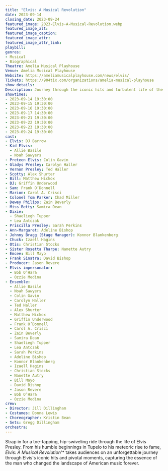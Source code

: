 ```yaml
---
title: "Elvis: A Musical Revolution"
date: 2023-09-14
closing_date: 2023-09-24
featured_image: 2023-Elvis-A-Musical-Revolution.webp
featured_image_alt: 
featured_image_caption: 
featured_image_attr: 
featured_image_attr_link: 
playbill:
genres: 
- Musical
- Biographical
Theatre: Amelia Musical Playhouse
Venue: Amelia Musical Playhouse
Website: https://ameliamusicalplayhouse.com/news/elvis/
Tickets: https://904tix.com/organizations/amelia-musical-playhouse
show_details: 
Description: Journey through the iconic hits and turbulent life of the King of Rock 'n' Roll.
showtimes:
- 2023-09-14 19:30:00
- 2023-09-15 19:30:00
- 2023-09-16 19:30:00
- 2023-09-17 14:30:00
- 2023-09-21 19:30:00
- 2023-09-22 19:30:00
- 2023-09-23 19:30:00
- 2023-09-24 19:30:00
cast:
- Elvis: DJ Barrow
- Kid Elvis:
  - Allie Basile
  - Noah Sawyers
- Preteen Elvis: Colin Gavin
- Gladys Presley: Carolyn Haller
- Vernon Presley: Ted Haller
- Scotty: Alex Shurter
- Bill: Matthew Hickox
- DJ: Griffin Underwood
- Sam: Frank O’Donnell
- Marion: Carol A. Crisci
- Colonel Tom Parker: Chad Miller
- Dewey Philips: Zain Beverly
- Miss Betty: Samira Dean
- Dixie:
  - Shaeliegh Tupper
  - Lea Antczak
- Priscilla Presley: Sarah Perkins
- Ann-Margaret: Adeline Bishop
- Johnny Bragg (Stage Manager): Konnor Blankenberg
- Chuck: Izaell Hagins
- Otis: Christian Stocks
- Sister Rosetta Tharpe: Nanette Autry
- Emcee: Bill Mayo
- Frank Sinatra: David Bishop
- Producer: Jason Revere
- Elvis impersonator:
  - Bob O’Hara
  - Ozzie Medina
- Ensemble:
  - Allie Basile
  - Noah Sawyers
  - Colin Gavin
  - Carolyn Haller
  - Ted Haller
  - Alex Shurter
  - Matthew Hickox
  - Griffin Underwood
  - Frank O’Donnell
  - Carol A. Crisci
  - Zain Beverly
  - Samira Dean
  - Shaeliegh Tupper
  - Lea Antczak
  - Sarah Perkins
  - Adeline Bishop
  - Konnor Blankenberg
  - Izaell Hagins
  - Christian Stocks
  - Nanette Autry
  - Bill Mayo
  - David Bishop
  - Jason Revere
  - Bob O’Hara
  - Ozzie Medina
crew:
- Director: Jill Dillingham
- Costumes: Donna Lewis
- Choreographer: Kristin Bean
- Sets: Gregg Dillingham
orchestra:
---
```

Strap in for a toe-tapping, hip-swiveling ride through the life of Elvis Presley. From his humble beginnings in Tupelo to his meteoric rise to fame, *Elvis: A Musical Revolution*'* takes audiences on an unforgettable journey through Elvis's iconic hits and pivotal moments, capturing the essence of the man who changed the landscape of American music forever.